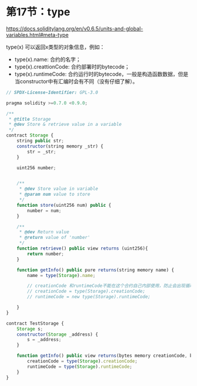 # 第17节：type

https://docs.soliditylang.org/en/v0.6.5/units-and-global-variables.html#meta-type

type(x) 可以返回x类型的对象信息，例如：

- type(x).name: 合约的名字；
- type(x).creattionCode: 合约部署时的bytecode；
- type(x).runtimeCode: 合约运行时的bytecode，一般是构造函数数据，但是当constructor中有汇编时会有不同（没有仔细了解）。

```js
// SPDX-License-Identifier: GPL-3.0

pragma solidity >=0.7.0 <0.9.0;

/**
 * @title Storage
 * @dev Store & retrieve value in a variable
 */
contract Storage {
    string public str;
    constructor(string memory _str) {
        str = _str;
    }

    uint256 number;


    /**
     * @dev Store value in variable
     * @param num value to store
     */
    function store(uint256 num) public {
        number = num;
    }

    /**
     * @dev Return value 
     * @return value of 'number'
     */
    function retrieve() public view returns (uint256){
        return number;
    }

    function getInfo() public pure returns(string memory name) {
        name = type(Storage).name;

        // creationCode 和runtimeCode不能在这个合约自己内部使用，防止会出现循环调用问题
        // creationCode = type(Storage).creationCode;
        // runtimeCode = new type(Storage).runtimeCode;

    }
}

contract TestStorage {
    Storage s;
    constructor(Storage _address) {
        s = _address;
    }

    function getInfo() public view returns(bytes memory creationCode, bytes memory runtimeCode) {
        creationCode = type(Storage).creationCode;
        runtimeCode = type(Storage).runtimeCode;
    }
}
```

